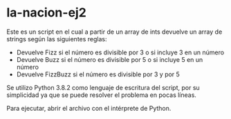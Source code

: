 # la-nacion-ej2

Este es un script en el cual a partir de un array de ints devuelve un array de strings según las siguientes reglas:
  * Devuelve Fizz si el número es divisible por 3 o si incluye 3 en un número
  * Devuelve Buzz si el número es divisible por 5 o si incluye 5 en un número
  * Devuelve FizzBuzz si el número es divisible por 3 y por 5

Se utilizo Python 3.8.2 como lenguaje de escritura del script, por su simplicidad ya que se puede resolver el problema en pocas líneas.

Para ejecutar, abrir el archivo con el intérprete de Python.

